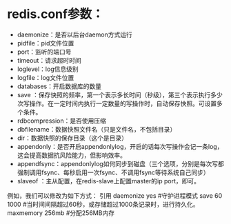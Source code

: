 # redis.conf参数：

* daemonize：是否以后台daemon方式运行
* pidfile：pid文件位置
* port：监听的端口号
* timeout：请求超时时间
* loglevel：log信息级别
* logfile：log文件位置
* databases：开启数据库的数量
* save ：保存快照的频率，第一个表示多长时间（秒级），第三个表示执行多少次写操作。在一定时间内执行一定数量的写操作时，自动保存快照。可设置多个条件。
* rdbcompression：是否使用压缩
* dbfilename：数据快照文件名（只是文件名，不包括目录）
* dir：数据快照的保存目录（这个是目录）
* appendonly：是否开启appendonlylog，开启的话每次写操作会记一条log，这会提高数据抗风险能力，但影响效率。
* appendfsync：appendonlylog如何同步到磁盘（三个选项，分别是每次写都强制调用fsync、每秒启用一次fsync、不调用fsync等待系统自己同步）
* slaveof ：主从配置，在redis-slave上配置master的ip port，即可。


例如，我们可以修改为如下方式：
引用
daemonize yes #守护进程模式
save 60 1000 #当时间间隔超过60秒，或存储超过1000条记录时，进行持久化。
maxmemory 256mb #分配256MB内存